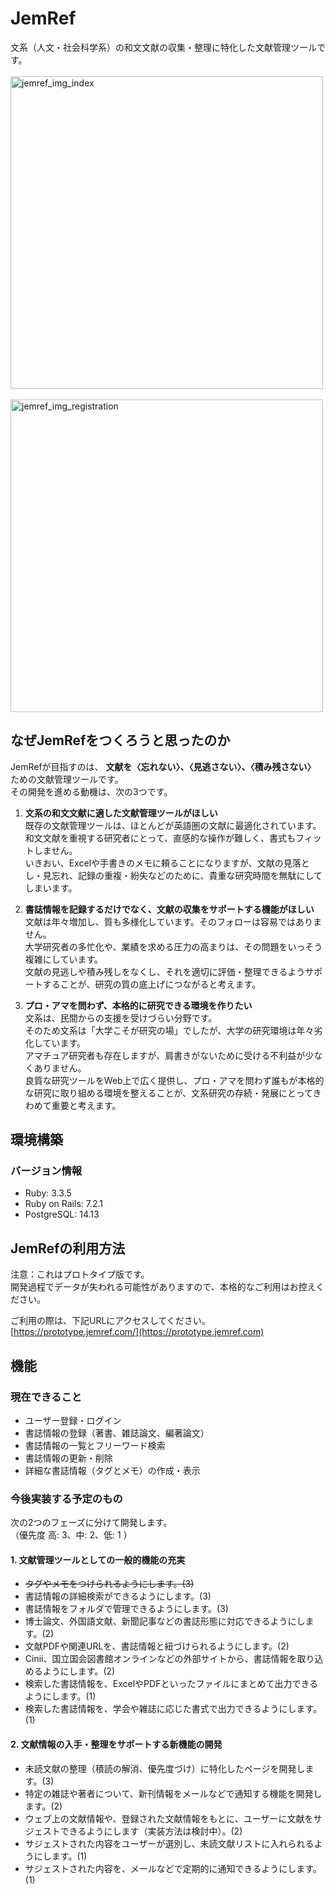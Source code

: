 # JemRef


文系（人文・社会科学系）の和文文献の収集・整理に特化した文献管理ツールです。  
 </br>
<img width="500" alt="jemref_img_index" src="https://github.com/user-attachments/assets/bdc55db9-0b2b-42fa-80d3-7fb6157c7e33">   
 </br>
<img width="500" alt="jemref_img_registration" src="https://github.com/user-attachments/assets/bd20d546-1375-40bf-86e9-72dac3c74a27">
</br>
## なぜJemRefをつくろうと思ったのか
JemRefが目指すのは、 **文献を〈忘れない〉、〈見逃さない〉、〈積み残さない〉** ための文献管理ツールです。  
その開発を進める動機は、次の3つです。

1. **文系の和文文献に適した文献管理ツールがほしい**  
既存の文献管理ツールは、ほとんどが英語圏の文献に最適化されています。  
和文文献を重視する研究者にとって、直感的な操作が難しく、書式もフィットしません。  
いきおい、Excelや手書きのメモに頼ることになりますが、文献の見落とし・見忘れ、記録の重複・紛失などのために、貴重な研究時間を無駄にしてしまいます。  

2. **書誌情報を記録するだけでなく、文献の収集をサポートする機能がほしい**  
文献は年々増加し、質も多様化しています。そのフォローは容易ではありません。  
大学研究者の多忙化や、業績を求める圧力の高まりは、その問題をいっそう複雑にしています。  
文献の見逃しや積み残しをなくし、それを適切に評価・整理できるようサポートすることが、研究の質の底上げにつながると考えます。  

3. **プロ・アマを問わず、本格的に研究できる環境を作りたい**  
文系は、民間からの支援を受けづらい分野です。  
そのため文系は「大学こそが研究の場」でしたが、大学の研究環境は年々劣化しています。  
アマチュア研究者も存在しますが、肩書きがないために受ける不利益が少なくありません。  
良質な研究ツールをWeb上で広く提供し、プロ・アマを問わず誰もが本格的な研究に取り組める環境を整えることが、文系研究の存続・発展にとってきわめて重要と考えます。
## 環境構築

### バージョン情報
* Ruby: 3.3.5
* Ruby on Rails: 7.2.1
* PostgreSQL: 14.13

## JemRefの利用方法
注意：これはプロトタイプ版です。  
開発過程でデータが失われる可能性がありますので、本格的なご利用はお控えください。  

ご利用の際は、下記URLにアクセスしてください。  
[https://prototype.jemref.com/](https://prototype.jemref.com)

## 機能
### 現在できること

* ユーザー登録・ログイン  
* 書誌情報の登録（著書、雑誌論文、編著論文）  
* 書誌情報の一覧とフリーワード検索  
* 書誌情報の更新・削除
* 詳細な書誌情報（タグとメモ）の作成・表示

### 今後実装する予定のもの
次の2つのフェーズに分けて開発します。  
（優先度 高: 3、中: 2、低: 1 ） 
#### 1. 文献管理ツールとしての一般的機能の充実
* ~~タグやメモをつけられるようにします。(3)~~
* 書誌情報の詳細検索ができるようにします。(3)
* 書誌情報をフォルダで管理できるようにします。(3)
* 博士論文、外国語文献、新聞記事などの書誌形態に対応できるようにします。(2)
* 文献PDFや関連URLを、書誌情報と紐づけられるようにします。(2)
* Cinii、国立国会図書館オンラインなどの外部サイトから、書誌情報を取り込めるようにします。(2)
* 検索した書誌情報を、ExcelやPDFといったファイルにまとめて出力できるようにします。(1)
* 検索した書誌情報を、学会や雑誌に応じた書式で出力できるようにします。(1)

#### 2. 文献情報の入手・整理をサポートする新機能の開発
* 未読文献の整理（積読の解消、優先度づけ）に特化したページを開発します。(3)
* 特定の雑誌や著者について、新刊情報をメールなどで通知する機能を開発します。(2)
* ウェブ上の文献情報や、登録された文献情報をもとに、ユーザーに文献をサジェストできるようにします（実装方法は検討中）。(2)
* サジェストされた内容をユーザーが選別し、未読文献リストに入れられるようにします。(1)
* サジェストされた内容を、メールなどで定期的に通知できるようにします。(1)